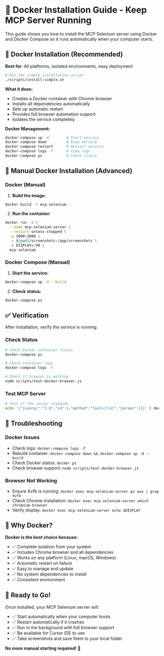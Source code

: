 # 🚀 Docker Installation Guide - Keep MCP Server Running

This guide shows you how to install the MCP Selenium server using Docker and Docker Compose so it runs automatically when your computer starts.

## 🐳 **Docker Installation (Recommended)**

**Best for**: All platforms, isolated environments, easy deployment

```bash
# Run the simple installation script
./scripts/install-simple.sh
```

**What it does:**

- Creates a Docker container with Chrome browser
- Installs all dependencies automatically
- Sets up automatic restart
- Provides full browser automation support
- Isolates the service completely

**Docker Management:**

```bash
docker-compose up -d        # Start service
docker-compose down         # Stop service
docker-compose restart      # Restart service
docker-compose logs -f      # View logs
docker-compose ps           # Check status
```

## 🔧 **Manual Docker Installation (Advanced)**

### **Docker (Manual)**

1. **Build the image:**

```bash
docker build -t mcp-selenium .
```

2. **Run the container:**

```bash
docker run -d \
  --name mcp-selenium-server \
  --restart unless-stopped \
  -p 3000:3000 \
  -v $(pwd)/screenshots:/app/screenshots \
  -e DISPLAY=:99 \
  mcp-selenium
```

### **Docker Compose (Manual)**

1. **Start the service:**

```bash
docker-compose up -d --build
```

2. **Check status:**

```bash
docker-compose ps
```

## ✅ **Verification**

After installation, verify the service is running:

### **Check Status**

```bash
# Check Docker container status
docker-compose ps

# Check container logs
docker-compose logs -f

# Check if browser is working
node scripts/test-docker-browser.js
```

### **Test MCP Server**

```bash
# Test if the server responds
echo '{"jsonrpc":"2.0","id":1,"method":"tools/list","params":{}}' | docker exec -i mcp-selenium-server node -e "process.stdin.pipe(process.stdout)"
```

## 🔧 **Troubleshooting**

### **Docker Issues**

- Check logs: `docker-compose logs -f`
- Rebuild container: `docker-compose down && docker-compose up -d --build`
- Check Docker status: `docker ps`
- Check browser support: `node scripts/test-docker-browser.js`

### **Browser Not Working**

- Ensure Xvfb is running: `docker exec mcp-selenium-server ps aux | grep Xvfb`
- Check Chrome installation: `docker exec mcp-selenium-server which chromium-browser`
- Verify display: `docker exec mcp-selenium-server echo $DISPLAY`

## 🎯 **Why Docker?**

**Docker is the best choice because:**

- ✅ Complete isolation from your system
- ✅ Includes Chrome browser and all dependencies
- ✅ Works on any platform (Linux, macOS, Windows)
- ✅ Automatic restart on failure
- ✅ Easy to manage and update
- ✅ No system dependencies to install
- ✅ Consistent environment

## 🚀 **Ready to Go!**

Once installed, your MCP Selenium server will:

- ✅ Start automatically when your computer boots
- ✅ Restart automatically if it crashes
- ✅ Run in the background with full browser support
- ✅ Be available for Cursor IDE to use
- ✅ Take screenshots and save them to your local folder

**No more manual starting required!** 🎉

